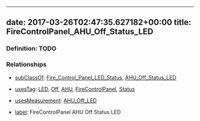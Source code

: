 
---
date: 2017-03-26T02:47:35.627182+00:00
title: FireControlPanel_AHU_Off_Status_LED
---
### Definition: TODO

### Relationships

* [subClassOf](http://www.w3.org/2000/01/rdf-schema#subClassOf): [Fire_Control_Panel_LED_Status](https://brickschema.org/schema/1.0/Brick#Fire_Control_Panel_LED_Status), [AHU_Off_Status_LED](https://brickschema.org/schema/1.0/Brick#AHU_Off_Status_LED)

* [usesTag](https://brickschema.org/schema/1.0/BrickFrame#usesTag): [LED](https://brickschema.org/schema/1.0/BrickTag#LED), [Off](https://brickschema.org/schema/1.0/BrickTag#Off), [AHU](https://brickschema.org/schema/1.0/BrickTag#AHU), [FireControlPanel](https://brickschema.org/schema/1.0/BrickTag#FireControlPanel), [Status](https://brickschema.org/schema/1.0/BrickTag#Status)

* [usesMeasurement](https://brickschema.org/schema/1.0/BrickFrame#usesMeasurement): [AHU_Off_LED](https://brickschema.org/schema/1.0/Brick#AHU_Off_LED)

* [label](http://www.w3.org/2000/01/rdf-schema#label): FireControlPanel AHU Off Status LED
